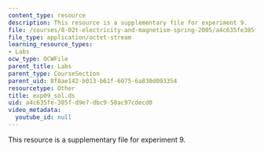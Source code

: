 ```yaml
---
content_type: resource
description: This resource is a supplementary file for experiment 9.
file: /courses/8-02t-electricity-and-magnetism-spring-2005/a4c635fe385fd9e7dbc950ac97cdecd0_exp09_sol.ds
file_type: application/octet-stream
learning_resource_types:
- Labs
ocw_type: OCWFile
parent_title: Labs
parent_type: CourseSection
parent_uid: 8f8ae142-b013-b61f-6075-6a830d093354
resourcetype: Other
title: exp09_sol.ds
uid: a4c635fe-385f-d9e7-dbc9-50ac97cdecd0
video_metadata:
  youtube_id: null
---
```

This resource is a supplementary file for experiment 9.

